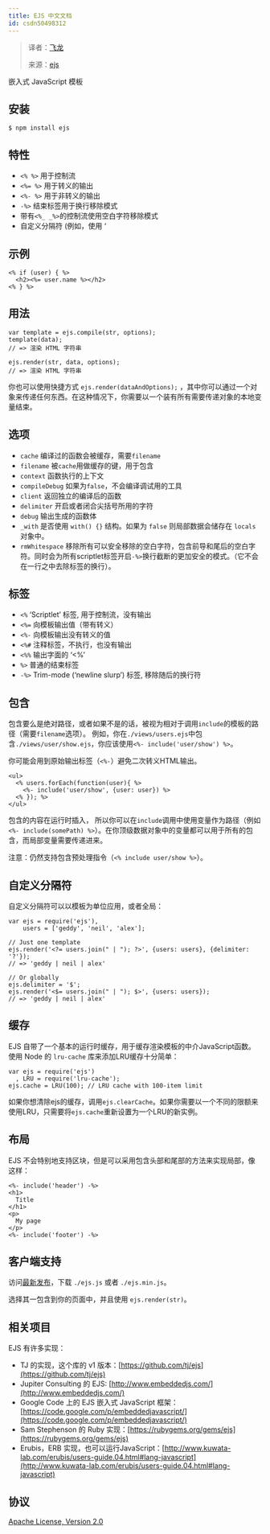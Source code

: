 ```yaml
---
title: EJS 中文文档
id: csdn50498312
---
```


> 译者：[飞龙](https://github.com/wizardforcel)
> 
> 来源：[ejs](https://github.com/mde/ejs)

嵌入式 JavaScript 模板

## 安装

```
$ npm install ejs
```

## 特性

*   `<% %>` 用于控制流
*   `<%= %>` 用于转义的输出
*   `<%- %>` 用于非转义的输出
*   `-%>` 结束标签用于换行移除模式
*   带有`<%_ _%>`的控制流使用空白字符移除模式
*   自定义分隔符 (例如，使用 ‘

## 示例

```
<% if (user) { %>
  <h2><%= user.name %></h2>
<% } %>
```

## 用法

```
var template = ejs.compile(str, options);
template(data);
// => 渲染 HTML 字符串

ejs.render(str, data, options);
// => 渲染 HTML 字符串
```

你也可以使用快捷方式 `ejs.render(dataAndOptions);` ，其中你可以通过一个对象来传递任何东西。在这种情况下，你需要以一个装有所有需要传递对象的本地变量结束。

## 选项

*   `cache` 编译过的函数会被缓存，需要`filename`
*   `filename` 被`cache`用做缓存的键，用于包含
*   `context` 函数执行的上下文
*   `compileDebug` 如果为`false`，不会编译调试用的工具
*   `client` 返回独立的编译后的函数
*   `delimiter` 开启或者闭合尖括号所用的字符
*   `debug` 输出生成的函数体
*   `_with` 是否使用 `with() {}` 结构。如果为 `false` 则局部数据会储存在 `locals` 对象中。
*   `rmWhitespace` 移除所有可以安全移除的空白字符，包含前导和尾后的空白字符。同时会为所有scriptlet标签开启`-%>`换行截断的更加安全的模式。（它不会在一行之中去除标签的换行）。

## 标签

*   `<%` ‘Scriptlet’ 标签, 用于控制流，没有输出
*   `<%=` 向模板输出值（带有转义）
*   `<%-` 向模板输出没有转义的值
*   `<%#` 注释标签，不执行，也没有输出
*   `<%%` 输出字面的 ‘<%’
*   `%>` 普通的结束标签
*   `-%>` Trim-mode (‘newline slurp’) 标签, 移除随后的换行符

## 包含

包含要么是绝对路径，或者如果不是的话，被视为相对于调用`include`的模板的路径（需要`filename`选项）。 例如，你在`./views/users.ejs`中包含`./views/user/show.ejs`，你应该使用`<%- include('user/show') %>`。

你可能会用到原始输出标签（`<%-`）避免二次转义HTML输出。

```
<ul>
  <% users.forEach(function(user){ %>
    <%- include('user/show', {user: user}) %>
  <% }); %>
</ul>
```

包含的内容在运行时插入， 所以你可以在`include`调用中使用变量作为路径（例如`<%- include(somePath) %>`）。在你顶级数据对象中的变量都可以用于所有的包含，而局部变量需要传递进来。

注意：仍然支持包含预处理指令（`<% include user/show %>`）。

## 自定义分隔符

自定义分隔符可以以模板为单位应用，或者全局：

```
var ejs = require('ejs'),
    users = ['geddy', 'neil', 'alex'];

// Just one template
ejs.render('<?= users.join(" | "); ?>', {users: users}, {delimiter: '?'});
// => 'geddy | neil | alex'

// Or globally
ejs.delimiter = '$';
ejs.render('<$= users.join(" | "); $>', {users: users});
// => 'geddy | neil | alex'
```

## 缓存

EJS 自带了一个基本的运行时缓存，用于缓存渲染模板的中介JavaScript函数。使用 Node 的 `lru-cache` 库来添加LRU缓存十分简单：

```
var ejs = require('ejs')
  , LRU = require('lru-cache');
ejs.cache = LRU(100); // LRU cache with 100-item limit
```

如果你想清除ejs的缓存，调用`ejs.clearCache`。如果你需要以一个不同的限额来使用LRU，只需要将`ejs.cache`重新设置为一个LRU的新实例。

## 布局

EJS 不会特别地支持区块，但是可以采用包含头部和尾部的方法来实现局部，像这样：

```
<%- include('header') -%>
<h1>
  Title
</h1>
<p>
  My page
</p>
<%- include('footer') -%>
```

## 客户端支持

访问[最新发布](https://github.com/mde/ejs/releases/latest)，下载
`./ejs.js` 或者 `./ejs.min.js`。

选择其一包含到你的页面中，并且使用 `ejs.render(str)`。

## 相关项目

EJS 有许多实现：

*   TJ 的实现，这个库的 v1 版本：[https://github.com/tj/ejs](https://github.com/tj/ejs)
*   Jupiter Consulting 的 EJS: [http://www.embeddedjs.com/](http://www.embeddedjs.com/)
*   Google Code 上的 EJS 嵌入式 JavaScript 框架：[https://code.google.com/p/embeddedjavascript/](https://code.google.com/p/embeddedjavascript/)
*   Sam Stephenson 的 Ruby 实现：[https://rubygems.org/gems/ejs](https://rubygems.org/gems/ejs)
*   Erubis，ERB 实现，也可以运行JavaScript：[http://www.kuwata-lab.com/erubis/users-guide.04.html#lang-javascript](http://www.kuwata-lab.com/erubis/users-guide.04.html#lang-javascript)

## 协议

[Apache License, Version 2.0](http://www.apache.org/licenses/LICENSE-2.0)